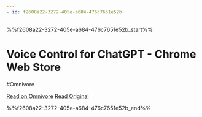 ```yaml
---
- id: f2608a22-3272-405e-a684-476c7651e52b
---
```


%%f2608a22-3272-405e-a684-476c7651e52b_start%%
# Voice Control for ChatGPT - Chrome Web Store
#Omnivore

[Read on Omnivore](https://omnivore.app/me/https-chrome-google-com-webstore-detail-voice-control-for-chatgp-18b05368c68)
[Read Original](https://chrome.google.com/webstore/detail/voice-control-for-chatgpt/eollffkcakegifhacjnlnegohfdlidhn)


%%f2608a22-3272-405e-a684-476c7651e52b_end%%